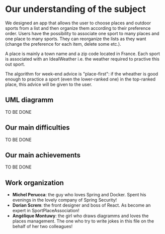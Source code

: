# Our understanding of the subject

We designed an app that allows the user to choose places and outdoor sports from a list and then organize them according to their preference order. Users have the possibility to associate one sport to many places and one place to many sports. They can reorganize the lists as they want (change the preference for each item, delete some etc.).

A place is mainly a town name and a zip code located in France.
Each sport is associated with an IdealWeather i.e. the weather required to practive this out sport.

The algorithm for week-end advice is "place-first": if the wheather is good enough to practice a sport (even the lower-ranked one) in the top-ranked place, this advice will be given to the user.


## UML diagramm
TO BE DONE

## Our main difficulties
TO BE DONE

## Our main achievements
TO BE DONE

## Work organization

* **Michel Perucca**: the guy who loves Spring and Docker. Spent his evenings in the lovely company of Spring Security! 
* **Dorian Screm**: the front designer and boss of React. As become an expert in SportPlaceAssociation!
* **Angélique Montuwy**: the girl who draws diagramms and loves the places management. The one who try to write jokes in this file on the behalf of her two colleagues! 


